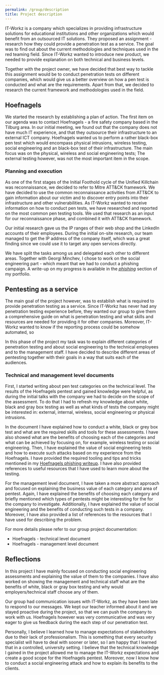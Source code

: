 ```yaml
---
permalink: /group/description
title: Project description
---
```


IT-Workz is a company which specializes in providing infrastructure solutions for educational institutions and other organizations which would
benefit from an outsourced IT solutions. They proposed an assignment - research how they could provide a penetration test as a service. The goal was
to find out about the current methodologies and techniques used in the red teaming field. Since IT-Workz wanted to introduce new product, we needed
to provide explanation on both technical and business levels.

Together with the project owner, we have decided that best way to tackle this assignment would be to conduct penetration tests on different companies,
which would give us a better overview on how a pen test is conducted and what are the requirements. Apart from that, we decided to research the current
framework and methodologies used in the field.

## Hoefnagels

We started the research by establishing a plan of action. The first item on our agenda was to contact Hoefnagels - a fire safety company based in the
Tilburg area. In our initial meeting, we found out that the company does not have much IT experience, and that they outsource their infrastructure
to an external ICT company. Hoefnagels wanted us to perform a rather black-box pen test which would encompass physical intrusions, wireless testing,
social engineering and an black-box test of their infrastructure. The main focus was on the physical, wireless and social engineering tests; The external
testing however, was not the most important item in the scope.

### Planning and execution

As one of the first stages of the Initial Foothold cycle of the Unified Killchain was reconnaissance, we decided to refer to Mitre ATT&CK framework.
We have decided to use the common reconnaissance activities from ATT&CK to gain information about our victim and to discover entry points into their
infrastructure and other vulnerabilities. As IT-Workz wanted to receive information on how to conduct pen tests, we have researched and reported on
the most common pen testing tools. We used that research as an input for our reconnaissance phase, and combined it with ATT&CK framework.

Our initial research gave us the IP ranges of their web shop and the LinkedIn accounts of their employees. During the initial on-site research, our
team managed to get the IP address of the company itself, which was a great finding since we could use it to target any open services directly.

We have split the tasks among us and delegated each other to different areas. Together with Georgi Minchev, I chose to work on the social engineering
part - which meant that we had to conduct a phishing campaign. A write-up on my progress is available in the
*[phishing](https://malpa222.github.io/portfolio/group/description)* section of my portfolio.

## Pentesting as a service

The main goal of the project however, was to establish what is required to provide penetration testing as a service. Since IT-Workz has never had any
penetration testing experience before, they wanted our group to give them a comprehensive guide on what is penetration testing and what skills and
resources are needed for providing it for other companies. Moreover, IT-Workz wanted to know if the reporting process could be somehow automated, so

In this phase of the project my task was to explain different categories of penetration testing and about social engineering to the technical
employees and to the management staff. I have decided to describe different areas of pentesting together with their goals in a way that suits each
of the audiences.

### Technical and management level documents

First, I started writing about pen test categories on the technical level. The results of the Hoefnagels pentest and gained knowledge were helpful, as
during the initial talks with the company we had to decide on the scope of the assessment. To do that I had to refresh my knowledge about white, black
and gray box testing as well as what kinds of tests the company might be interested in: external, internal, wireless, social engineering or physical
intrusions.

In the document I have explained how to conduct a white, black or grey box test and what are the required skills and tools for these assessments.
I have also showed what are the benefits of choosing each of the categories and what can be achieved by focusing on, for example, wireless testing
or social engineering. Then, I have explained the value of social engineering tests and how to execute such attacks based on my experience from
the Hoefnagels. I have provided the required tooling and tips and tricks mentioned in my [Hoefnagels phishing writeup](). I have also provided
references to useful resources that I have used to learn more about the testing.

For the management level document, I have taken a more abstract approach and focused on explaining the business value of each category and area of
pentest. Again, I have explained the benefits of choosing each category and briefly mentioned which types of pentests might be interesting for the
for the company to investigate. Additionally, I have explained the value of social engineering and the benefits of conducting such tests in a
company. Moreover, I have also provided a list of references to the resources that I have used for describing the problem.

For more details please refer to our group project documentation:

- Hoefnagels - technical level document
- Hoefnagels - management level document

## Reflections

In this project I have mainly focused on conducting social engineering assessments and explaining the value of them to the companies. I have also worked
on showing the management and technical staff what are the benefits of white, black or gray box testing and why would employers/technical staff choose
any of them.

Our group had communication issues with IT-Workz, as they have been late to respond to our messages. We kept our teacher informed about it and we stayed
proactive during the project, so that we can push the company to work with us. Hoefnagels however was very communicative and was very eager to give us
feedback during the each step of our penetration test.

Personally, I believe I learned how to manage expectations of stakeholders due to their lack of professionalism. This is something that every security
specialist will have to deal with sooner or later, so I am happy that I learned that in a controlled, university setting. I believe that the technical
knowledge I gained in the project allowed me to manage the IT-Workz expectations and create a good scope for the Hoefnagels pentest. Moreover, now
I know how to conduct a social engineering attack and how to explain its benefits to the clients.
